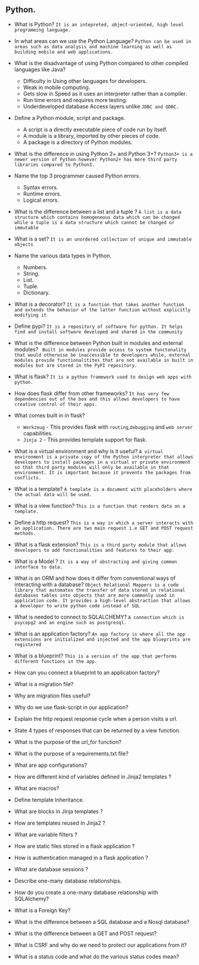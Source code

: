 ## Python.

*  What is Python?
    ``It is an intepreted, object-oriented, high level programming language.``

*  In what areas can we use the Python Language?
    ``Python can be used in areas such as data analysis and machine learning as well as building mobile and web applications.``
*  What is the disadvantage of using Python compared to other       compiled languages like Java?
    * Difficulty in Using other languages for developers.
    * Weak in mobile computing.
    * Gets slow in Speed as it uses an interpreter rather than a compiler.
    * Run time errors and requires more testing.
    * Underdeveloped database Access layers unlike ``JDBC and ODBC.``
* Define a Python module, script and package.
  * A script is a directly executable piece of code run by itself.
  * A module is a library, imported by other pieces of code.
  * A package is a directory of Python modules.

* What is the difference in using Python 2+ and Python 3+?
    ``Python3+ is a newer version of Python however Python2+ has more third party libraries compared to Python3.``
* Name the top 3 programmer caused Python errors.
  * Syntax errors.
  * Runtime errors.
  * Logical errors.
* What is the difference between a list and a tuple ?
    ``A list is a data structure which contains homogeneous data which can be changed while a tuple is a data structure which cannot be changed or immutable  ``
* What is a set?
  ``It is an unordered collection of unique and immutable objects``
* Name the various data types in Python.
  * Numbers.
  * String.
  * List.
  * Tuple.
  * Dictionary.
* What is a decorator?
``It is a function that takes another function and extends the behavior of the latter function without explicitly modifying it``
* Define pypi?
``It is a repository of software for python. It helps find and install software developed and shared in the community``
* What is the difference between Python built in modules and external modules?
`` Built in modules provide access to system functonality that would otherwise be inaccessible to developers while, external modules provide functionalitites that are not available in built in modules but are stored in the PyPI repository.``
* What is flask?
  ``It is a python framework used to design web apps with python.``
* How does flask differ from other frameworks?
``It has very few dependencies out of the box and this allows developers to have creative control of their apps.``
* What comes built in in flask?
  * ``Werkzeug`` - This provides flask with ``routing``,``debugging`` and ``web server`` capabilities.
  * ``Jinja 2`` - This provides template support for flask.

* What is a virtual environment and why is it useful?
  ``A virtual environment is a private copy of the Python interpreter that allows developers to install packages in a virtual or private environment so that third party modules will only be available in that environment. It is important because it prevents the packages from conflicts.``

* What is a template?
  ``A template is a document with placeholders where the actual data will be used.``
* What is a view function?
  ``This is a function that renders data on a template.``
* Define a http request?
  ``This is a way in which a server interacts with an application. There are two main request i.e GET and POST request methods.``
* What is a flask extension?
  ``This is a third party module that allows developers to add functionalities and features to their app.``
* What is a Model ?
  ``It is a way of abstracting and giving common interface to data.``
* What is an ORM and how does it differ from conventional ways of  interacting with a database?
  ``Object Relational Mappers is a code library that automates the transfer of data stored in relational databases tables into objects that are more commonly used in application code. It provides a high-level abstraction that allows a developer to write python code instead of SQL``
* What is needed to connect to SQLALCHEMY?
  ``A connection which is psycopg2 and an engine such as postgresql.``
* What is an application factory?
  ``An app factory is where all the app extensions are initialized and injected and the app blueprints are registered``
* What is a blueprint?
``This is a version of the app that performs different functions in the app.``
* How can you connect a blueprint to an application factory?
* What is a migration file?
* Why are migration files useful?
* Why do we use flask-script in our application?
* Explain the http request response cycle when a person visits a url.
* State 4 types of responses that can be returned by a view function.
* What is the purpose of the url_for function?
* What is the purpose of a requirements.txt file?
* What are app configurations?
* How are different kind of variables defined in Jinja2 templates ?
* What are macros?
* Define template Inheritance.
* What are blocks in Jinja templates ?
* How are templates reused in Jinja2 ?
* What are variable filters ?
* How are static files stored in a flask application ?
* How is authentication managed in a flask application ?
* What are database sessions ?
* Describe one-many database relationships.
* How do you create a one-many database relationship with SQLAlchemy?
* What is a Foreign Key?
* What is the difference between a SQL database and a Nosql database?
* What is the difference between a GET and POST request?
* What is CSRF and why do we need to protect our applications from it?
* What is a status code and what do the various status codes mean?
